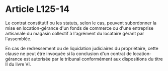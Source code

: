 # Article L125-14

Le contrat constitutif ou les statuts, selon le cas, peuvent subordonner la mise en location-gérance d'un fonds de commerce ou d'une entreprise artisanale du magasin collectif à l'agrément du locataire gérant par l'assemblée.

En cas de redressement ou de liquidation judiciaires du propriétaire, cette clause ne peut être invoquée si la conclusion d'un contrat de location-gérance est autorisée par le tribunal conformément aux dispositions du titre II du livre VI.
